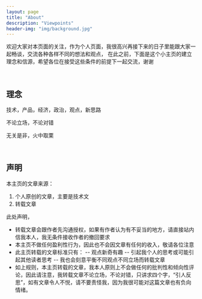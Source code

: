 ```yaml
---
layout: page
title: "About"
description: "Viewpoints" 
header-img: "img/background.jpg"
---
```


欢迎大家对本页面的关注，作为个人页面，我很高兴再接下来的日子里能跟大家一起畅谈，交流各种各样不同的想法和观点，
在此之前，下面是这个小主页的建立理念和信源，希望各位在接受这些条件的前提下一起交流，谢谢


&nbsp;
## 理念

技术，产品，经济，政治，观点，新思路

不论立场，不论对错

无关是非，火中取栗


&nbsp;
## 声明

本主页的文章来源：
1. 个人原创的文章，主要是技术文
2. 转载文章

此处声明，
- 转载文章会跟作者先沟通授权，如果有作者认为有不妥当的地方，请直接站内信我本人，我无条件接收作者的撤回要求
- 本主页不做任何盈利性行为，因此也不会因文章有任何的收入，敬请各位注意
- 此主页转载的文章标准只有：
-- 观点新奇有趣
-- 引起我个人的思考或可能引起其他读者思考
-- 我也会刻意平衡不同观点不同立场而转载文章
- 如上规则，本主页转载的文章，我本人原则上不会做任何的批判性和倾向性评论，因此请注意，我转载文章不论立场，不论对错，只讲求四个字，“引人反思”，如有文章令人不悦，请不要责怪我，因为我很可能对这篇文章也有负向情绪。





